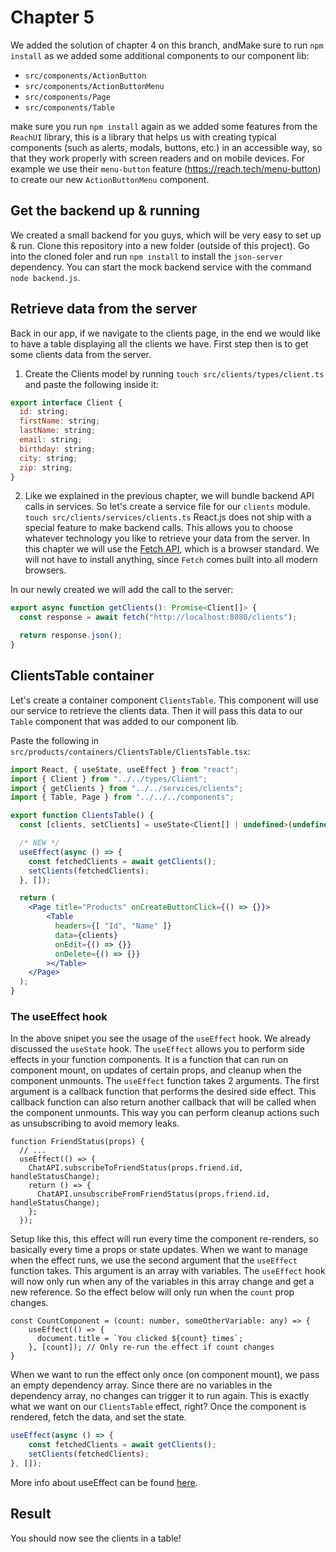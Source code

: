 # Chapter 5

We added the solution of chapter 4 on this branch, andMake sure to run `npm install` as we added some additional components to our component lib:
- `src/components/ActionButton`
- `src/components/ActionButtonMenu`
- `src/components/Page`
- `src/components/Table`

make sure you run `npm install` again as we added some features from the `ReachUI` library, this is a library that helps us with 
creating typical components (such as alerts, modals, buttons, etc.) in an accessible way, so that they work properly with 
screen readers and on mobile devices. For example we use their `menu-button` feature (https://reach.tech/menu-button) to create our new `ActionButtonMenu` component.

## Get the backend up & running

We created a small backend for you guys, which will be very easy to set up & run. 
Clone this repository into a new folder (outside of this project).
Go into the cloned foler and run `npm install` to install the `json-server` dependency.
You can start the mock backend service with the command `node backend.js`.

## Retrieve data from the server

Back in our app, if we navigate to the clients page, in the end we would like to have a table displaying all the clients we have.
First step then is to get some clients data from the server.

1. Create the Clients model by running `touch src/clients/types/client.ts` and paste the following inside it:

```jsx harmony
export interface Client {
  id: string;
  firstName: string;
  lastName: string;
  email: string;
  birthday: string;
  city: string;
  zip: string;
}
```

2. Like we explained in the previous chapter, we will bundle backend API calls in services.
So let's create a service file for our `clients` module. 
`touch src/clients/services/clients.ts`
React.js does not ship with a special feature to make backend calls.
This allows you to choose whatever technology you like to retrieve your data from the server.
In this chapter we will use the [Fetch API](_https://developer.mozilla.org/en-US/docs/Web/API/Fetch_API_), which is a browser standard. 
We will not have to install anything, since `Fetch` comes built into all modern browsers.

In our newly created we will add the call to the server:

```jsx harmony
export async function getClients(): Promise<Client[]> {
  const response = await fetch("http://localhost:8080/clients");

  return response.json();
}
```

## ClientsTable container
Let's create a container component `ClientsTable`. This component will use our service to retrieve the clients data. 
Then it will pass this data to our `Table` component that was added to our component lib.

Paste the following in `src/products/containers/ClientsTable/ClientsTable.tsx`:

```jsx harmony
import React, { useState, useEffect } from "react";
import { Client } from "../../types/Client";
import { getClients } from "../../services/clients";
import { Table, Page } from "../../../components";

export function ClientsTable() {
  const [clients, setClients] = useState<Client[] | undefined>(undefined);

  /* NEW */
  useEffect(async () => {
    const fetchedClients = await getClients();
    setClients(fetchedClients);
  }, []);

  return (
    <Page title="Products" onCreateButtonClick={() => {}}>
        <Table
          headers={[ "Id", "Name" ]}
          data={clients}
          onEdit={() => {}}
          onDelete={() => {}}
        ></Table>
    </Page>
  );
}
```

### The useEffect hook

In the above snipet you see the usage of the `useEffect` hook. We already discussed the `useState` hook.
The `useEffect` allows you to perform side effects in your function components. 
It is a function that can run on component mount, on updates of certain props, and cleanup when the component unmounts.
The `useEffect` function takes 2 arguments.
The first argument is a callback function that performs the desired side effect.
This callback function can also return another callback that will be called when the component unmounts.
This way you can perform cleanup actions such as unsubscribing to avoid memory leaks. 
```
function FriendStatus(props) {
  // ...
  useEffect(() => {
    ChatAPI.subscribeToFriendStatus(props.friend.id, handleStatusChange);
    return () => {
      ChatAPI.unsubscribeFromFriendStatus(props.friend.id, handleStatusChange);
    };
  });
```

Setup like this, this effect will run every time the component re-renders, so basically every time a props or state updates.
When we want to manage when the effect runs, we use the second argument that the `useEffect` function takes.
This argument is an array with variables. The `useEffect` hook will now only run when any of the variables in this array change and get a new reference. 
So the effect below will only run when the `count` prop changes.
```tsx
const CountComponent = (count: number, someOtherVariable: any) => {
    useEffect(() => {
      document.title = `You clicked ${count} times`;
    }, [count]); // Only re-run the effect if count changes
}
```
When we want to run the effect only once (on component mount), we pass an empty dependency array.
Since there are no variables in the dependency array, no changes can trigger it to run again.
This is exactly what we want on our `ClientsTable` effect, right?
Once the component is rendered, fetch the data, and set the state.

``` jsx harmony
useEffect(async () => {
    const fetchedClients = await getClients();
    setClients(fetchedClients);
}, []);
```

More info about useEffect can be found [here](_https://reactjs.org/docs/hooks-effect.html_).

## Result

You should now see the clients in a table!
